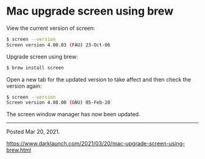 # Mac upgrade screen using brew

View the current version of screen:

```bash
$ screen --version
Screen version 4.00.03 (FAU) 23-Oct-06
```

Upgrade screen using brew:

```bash
$ brew install screen
```

Open a new tab for the updated version to take affect and then check the version again:

```bash
$ screen --version
Screen version 4.08.00 (GNU) 05-Feb-20
```

The screen window manager has now been updated.

---

Posted Mar 20, 2021.

https://www.darklaunch.com/2021/03/20/mac-upgrade-screen-using-brew.html